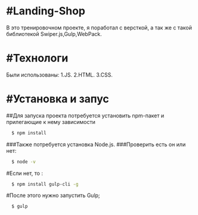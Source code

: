 #Landing-Shop
=============
В это тренировочном проекте, я поработал с версткой, а так же с такой библиотекой Swiper.js,Gulp,WebPack.

#Технологи
==========
  Были использованы:
  1.JS.
  2.HTML.
  3.CSS.

#Установка и запус
==================
##Для запуска проекта потребуется установить npm-пакет и прилегающие к нему зависимости
```sh
  $ npm install
```
###Также потребуется установка Node.js.
###Проверить есть он или нет:
```sh
  $ node -v
```
#Если нет, то :
```sh
  $ npm install gulp-cli -g
```
#После этого нужно запустить Gulp;
```sh
  $ gulp
```
    
  
